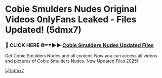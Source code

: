 # Cobie Smulders Nudes Original Videos 0nlyFans Leaked - Files Updated! (5dmx7)

<h3>🔴 CLICK HERE 🌐==►► <a href="https://tinyurl.com/yc6ubb5a" rel="nofollow">Cobie Smulders Nudes Updated Files</a></h3>

Get Cobie Smulders Nudes and all content. Now you can access all videos and pictures of Cobie Smulders Nudes. New Updated Files 2025!

[![5dmx7](https://i.imgur.com/7eu0CRL.gif)](https://tinyurl.com/yc6ubb5a)
